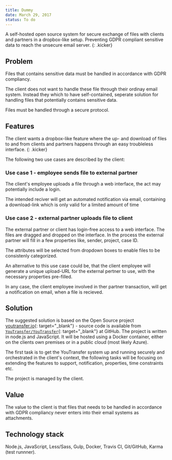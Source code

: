 ```yaml
---
title: Dummy
date: March 29, 2017
status: To do
---
```


A self-hosted open source system for secure exchange of files with clients and partners in a dropbox-like setup. Preventing GDPR compliant sensitive data to reach the unsecure email server.
{: .kicker}

## Problem

Files that contains sensitive data must be handled in accordance with GDPR compliancy.

The client does not want to handle these file through their ordinay email system. Instead they which to have self-contained, seperate solution for handling files that potentially contains sensitive data.

Files must be handled through a secure protocol.


## Features

The client wants a dropbox-like feature where the up- and download of files to and from clients and partners happens through an easy troubleless interface.
{: .kicker}

The following two use cases are described by the client:

### Use case 1 - employee sends file to external partner

The client's employee uploads a file through a web interface, the act may potentially include a login.

The intended reciver will get an automated notification via email, containing a download-link which is only valid for a limited amount of time

### Use case 2 - external partner uploads file to client

The external partner or client has login-free access to a web interface. The files are dragged and dropped on the interface. In the process the external partner will fill in a few properties like, sender, project, case ID.

The attributes will be selected from dropdown boxes to enable files to be consistenly categorized.

An alternative to this use case could be, that the client employee will generate a unique upload-URL for the external pertner to use, with the necessary properties pre-filled.

In any case, the client employee involved in ther partner transaction, will get a notification on email, when a file is recieved.

## Solution

The suggested solution is based on the Open Source project [youtransfer.io](https://www.youtransfer.io/){: target="_blank"} - source code is available from
[`YouTransfer/YouTransfer`](https://github.com/YouTransfer/YouTransfer){: target="_blank"} at GitHub. The project is written in node.js and JavaScript. It will be hosted using a Docker container, either on the clients own premises or in a public cloud (most likely Azure).

The first task is to get the YouTransfer system up and running securely and orchestrated in the client's context, the following tasks will be focusing on extending the features to support, notification, properties, time constraints etc.

The project is managed by the client.

## Value

The value to the client is that files that needs to be handled in accordance with GDPR compliancy never enters into their email systems as attachments.

## Technology stack
Node.js, JavaScript, Less/Sass, Gulp, Docker, Travis CI, Git/GitHub, Karma (test runnner).

